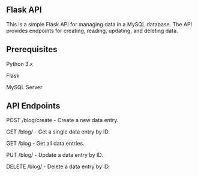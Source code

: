 ## Flask API

This is a simple Flask API for managing data in a MySQL database. The API provides endpoints for creating, reading, updating, and deleting data.


## Prerequisites

Python 3.x

Flask

MySQL Server

## API Endpoints

POST /blog/create - Create a new data entry.

GET /blog/<id> - Get a single data entry by ID.
  
GET /blog - Get all data entries.
  
PUT /blog/<id> - Update a data entry by ID.
  
DELETE /blog/<id> - Delete a data entry by ID.
